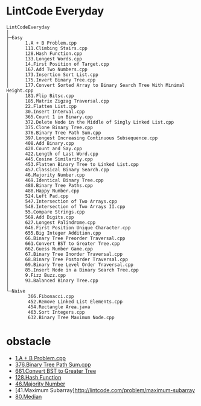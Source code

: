 # LintCode Everyday
```
LintCodeEveryday
│
├─Easy
│      1.A + B Problem.cpp
│      111.Climbing Stairs.cpp
│      128.Hash Function.cpp
│      133.Longest Words.cpp
│      14.First Position of Target.cpp
│      167.Add Two Numbers.cpp
│      173.Insertion Sort List.cpp
│      175.Invert Binary Tree.cpp
│      177.Convert Sorted Array to Binary Search Tree With Minimal Height.cpp
│      181.Flip Bitsc.cpp
│      185.Matrix Zigzag Traversal.cpp
│      22.Flatten List.cpp
│      30.Insert Interval.cpp
│      365.Count 1 in Binary.cpp
│      372.Delete Node in the Middle of Singly Linked List.cpp
│      375.Clone Binary Tree.cpp
│      376.Binary Tree Path Sum.cpp
│      397.Longest Increasing Continuous Subsequence.cpp
│      408.Add Binary.cpp
│      420.Count and Say.cpp
│      422.Length of Last Word.cpp
│      445.Cosine Similarity.cpp
│      453.Flatten Binary Tree to Linked List.cpp
│      457.Classical Binary Search.cpp
│      46.Majority Number.cpp
│      469.Identical Binary Tree.cpp
│      480.Binary Tree Paths.cpp
│      488.Happy Number.cpp
│      524.Left Pad.cpp
│      547.Intersection of Two Arrays.cpp
│      548.Intersection of Two Arrays II.cpp
│      55.Compare Strings.cpp
│      569.Add Digits.cpp
│      627.Longest Palindrome.cpp
│      646.First Position Unique Character.cpp
│      655.Big Integer Addition.cpp
│      66.Binary Tree Preorder Traversal.cpp
│      661.Convert BST to Greater Tree.cpp
│      662.Guess Number Game.cpp
│      67.Binary Tree Inorder Traversal.cpp
│      68.Binary Tree Postorder Traversal.cpp
│      69.Binary Tree Level Order Traversal.cpp
│      85.Insert Node in a Binary Search Tree.cpp
│      9.Fizz Buzz.cpp
│      93.Balanced Binary Tree.cpp
│
└─Naive
        366.Fibonacci.cpp
        452.Remove Linked List Elements.cpp
        454.Rectangle Area.java
        463.Sort Integers.cpp
        632.Binary Tree Maximum Node.cpp
```
# obstacle
- [1.A + B Problem.cpp](http://lintcode.com/problem/a-b-problem)
- [376.Binary Tree Path Sum.cpp](http://lintcode.com/problem/binary-tree-path-sum)
- [661.Convert BST to Greater Tree](http://lintcode.com/problem/convert-bst-to-greater-tree)
- [128.Hash Function](http://lintcode.com/en/problem/hash-function/)
- [46.Majority Number](http://lintcode.com/problem/majority-number)
- [41.Maximum Subarray]http://lintcode.com/problem/maximum-subarray
- [80.Median](http://lintcode.com/en/problem/median/)
